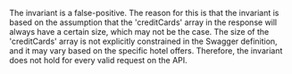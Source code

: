 The invariant is a false-positive. The reason for this is that the invariant is based on the assumption that the 'creditCards' array in the response will always have a certain size, which may not be the case. The size of the 'creditCards' array is not explicitly constrained in the Swagger definition, and it may vary based on the specific hotel offers. Therefore, the invariant does not hold for every valid request on the API.
